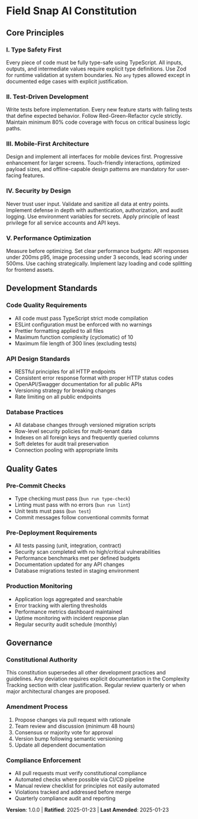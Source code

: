 <!-- Sync Impact Report
Version change: 0.0.0 → 1.0.0
Modified principles: New principles created focused on best practices
Added sections: All sections are new (initial constitution)
Removed sections: None
Templates requiring updates:
  ✅ plan-template.md - Constitution Check section will align with new principles
  ⚠ spec-template.md - May need alignment with architecture principles
  ⚠ tasks-template.md - Task categorization should reflect new principles
  ⚠ agent-file-template.md - Should reference constitution
Follow-up TODOs: None
-->

# Field Snap AI Constitution

## Core Principles

### I. Type Safety First
Every piece of code must be fully type-safe using TypeScript. All inputs, outputs,
and intermediate values require explicit type definitions. Use Zod for runtime
validation at system boundaries. No `any` types allowed except in documented
edge cases with explicit justification.

### II. Test-Driven Development
Write tests before implementation. Every new feature starts with failing tests
that define expected behavior. Follow Red-Green-Refactor cycle strictly.
Maintain minimum 80% code coverage with focus on critical business logic paths.

### III. Mobile-First Architecture
Design and implement all interfaces for mobile devices first. Progressive
enhancement for larger screens. Touch-friendly interactions, optimized payload
sizes, and offline-capable design patterns are mandatory for user-facing features.

### IV. Security by Design
Never trust user input. Validate and sanitize all data at entry points.
Implement defense in depth with authentication, authorization, and audit
logging. Use environment variables for secrets. Apply principle of least
privilege for all service accounts and API keys.

### V. Performance Optimization
Measure before optimizing. Set clear performance budgets: API responses
under 200ms p95, image processing under 3 seconds, lead scoring under 500ms.
Use caching strategically. Implement lazy loading and code splitting for
frontend assets.

## Development Standards

### Code Quality Requirements
- All code must pass TypeScript strict mode compilation
- ESLint configuration must be enforced with no warnings
- Prettier formatting applied to all files
- Maximum function complexity (cyclomatic) of 10
- Maximum file length of 300 lines (excluding tests)

### API Design Standards
- RESTful principles for all HTTP endpoints
- Consistent error response format with proper HTTP status codes
- OpenAPI/Swagger documentation for all public APIs
- Versioning strategy for breaking changes
- Rate limiting on all public endpoints

### Database Practices
- All database changes through versioned migration scripts
- Row-level security policies for multi-tenant data
- Indexes on all foreign keys and frequently queried columns
- Soft deletes for audit trail preservation
- Connection pooling with appropriate limits

## Quality Gates

### Pre-Commit Checks
- Type checking must pass (`bun run type-check`)
- Linting must pass with no errors (`bun run lint`)
- Unit tests must pass (`bun test`)
- Commit messages follow conventional commits format

### Pre-Deployment Requirements
- All tests passing (unit, integration, contract)
- Security scan completed with no high/critical vulnerabilities
- Performance benchmarks met per defined budgets
- Documentation updated for any API changes
- Database migrations tested in staging environment

### Production Monitoring
- Application logs aggregated and searchable
- Error tracking with alerting thresholds
- Performance metrics dashboard maintained
- Uptime monitoring with incident response plan
- Regular security audit schedule (monthly)

## Governance

### Constitutional Authority
This constitution supersedes all other development practices and guidelines.
Any deviation requires explicit documentation in the Complexity Tracking
section with clear justification. Regular review quarterly or when major
architectural changes are proposed.

### Amendment Process
1. Propose changes via pull request with rationale
2. Team review and discussion (minimum 48 hours)
3. Consensus or majority vote for approval
4. Version bump following semantic versioning
5. Update all dependent documentation

### Compliance Enforcement
- All pull requests must verify constitutional compliance
- Automated checks where possible via CI/CD pipeline
- Manual review checklist for principles not easily automated
- Violations tracked and addressed before merge
- Quarterly compliance audit and reporting

**Version**: 1.0.0 | **Ratified**: 2025-01-23 | **Last Amended**: 2025-01-23